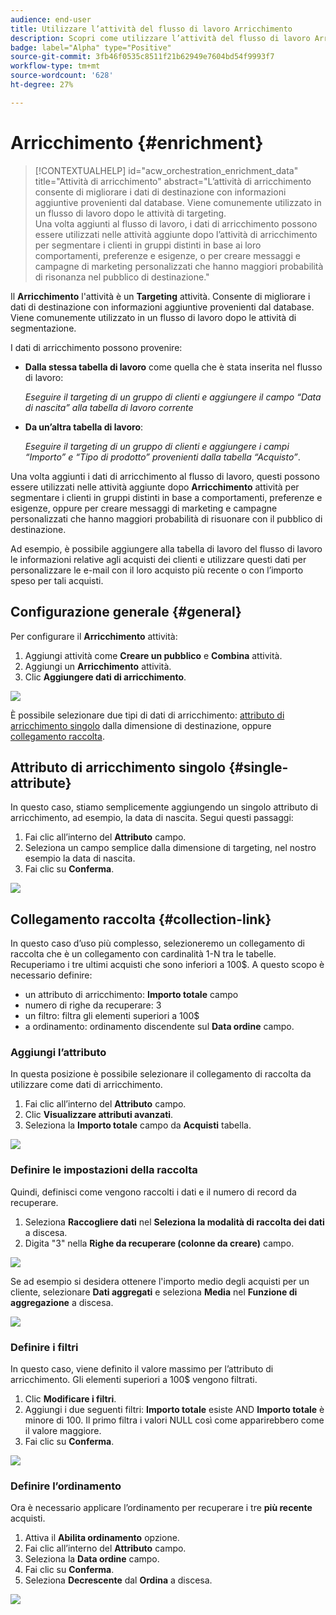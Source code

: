 ```yaml
---
audience: end-user
title: Utilizzare l’attività del flusso di lavoro Arricchimento
description: Scopri come utilizzare l’attività del flusso di lavoro Arricchimento
badge: label="Alpha" type="Positive"
source-git-commit: 3fb46f0535c8511f21b62949e7604bd54f9993f7
workflow-type: tm+mt
source-wordcount: '628'
ht-degree: 27%

---
```



# Arricchimento {#enrichment}

>[!CONTEXTUALHELP]
>id="acw_orchestration_enrichment_data"
>title="Attività di arricchimento"
>abstract="L’attività di arricchimento consente di migliorare i dati di destinazione con informazioni aggiuntive provenienti dal database. Viene comunemente utilizzato in un flusso di lavoro dopo le attività di targeting.<br/>Una volta aggiunti al flusso di lavoro, i dati di arricchimento possono essere utilizzati nelle attività aggiunte dopo l’attività di arricchimento per segmentare i clienti in gruppi distinti in base ai loro comportamenti, preferenze e esigenze, o per creare messaggi e campagne di marketing personalizzati che hanno maggiori probabilità di risonanza nel pubblico di destinazione."

Il **Arricchimento** l&#39;attività è un **Targeting** attività. Consente di migliorare i dati di destinazione con informazioni aggiuntive provenienti dal database. Viene comunemente utilizzato in un flusso di lavoro dopo le attività di segmentazione.

I dati di arricchimento possono provenire:

* **Dalla stessa tabella di lavoro** come quella che è stata inserita nel flusso di lavoro:

  *Eseguire il targeting di un gruppo di clienti e aggiungere il campo “Data di nascita” alla tabella di lavoro corrente*

* **Da un’altra tabella di lavoro**:

  *Eseguire il targeting di un gruppo di clienti e aggiungere i campi “Importo” e “Tipo di prodotto” provenienti dalla tabella “Acquisto”*.

Una volta aggiunti i dati di arricchimento al flusso di lavoro, questi possono essere utilizzati nelle attività aggiunte dopo **Arricchimento** attività per segmentare i clienti in gruppi distinti in base a comportamenti, preferenze e esigenze, oppure per creare messaggi di marketing e campagne personalizzati che hanno maggiori probabilità di risuonare con il pubblico di destinazione.

Ad esempio, è possibile aggiungere alla tabella di lavoro del flusso di lavoro le informazioni relative agli acquisti dei clienti e utilizzare questi dati per personalizzare le e-mail con il loro acquisto più recente o con l’importo speso per tali acquisti.

## Configurazione generale {#general}

Per configurare il **Arricchimento** attività:

1. Aggiungi attività come **Creare un pubblico** e **Combina** attività.
1. Aggiungi un **Arricchimento** attività.
1. Clic **Aggiungere dati di arricchimento**.

![](../assets/workflow-enrichment1.png)

È possibile selezionare due tipi di dati di arricchimento: [attributo di arricchimento singolo](#single-attribute) dalla dimensione di destinazione, oppure [collegamento raccolta](#collection-link).

## Attributo di arricchimento singolo {#single-attribute}

In questo caso, stiamo semplicemente aggiungendo un singolo attributo di arricchimento, ad esempio, la data di nascita. Segui questi passaggi:

1. Fai clic all’interno del **Attributo** campo.
1. Seleziona un campo semplice dalla dimensione di targeting, nel nostro esempio la data di nascita.
1. Fai clic su **Conferma**.

![](../assets/workflow-enrichment2.png)

## Collegamento raccolta {#collection-link}

In questo caso d’uso più complesso, selezioneremo un collegamento di raccolta che è un collegamento con cardinalità 1-N tra le tabelle. Recuperiamo i tre ultimi acquisti che sono inferiori a 100$. A questo scopo è necessario definire:

* un attributo di arricchimento: **Importo totale** campo
* numero di righe da recuperare: 3
* un filtro: filtra gli elementi superiori a 100$
* a ordinamento: ordinamento discendente sul **Data ordine** campo.

### Aggiungi l’attributo

In questa posizione è possibile selezionare il collegamento di raccolta da utilizzare come dati di arricchimento.

1. Fai clic all’interno del **Attributo** campo.
1. Clic **Visualizzare attributi avanzati**.
1. Seleziona la **Importo totale** campo da **Acquisti** tabella.

![](../assets/workflow-enrichment3.png)

### Definire le impostazioni della raccolta

Quindi, definisci come vengono raccolti i dati e il numero di record da recuperare.

1. Seleziona **Raccogliere dati** nel **Seleziona la modalità di raccolta dei dati** a discesa.
1. Digita &quot;3&quot; nella **Righe da recuperare (colonne da creare)** campo.

![](../assets/workflow-enrichment4.png)

Se ad esempio si desidera ottenere l&#39;importo medio degli acquisti per un cliente, selezionare **Dati aggregati** e seleziona **Media** nel **Funzione di aggregazione** a discesa.

![](../assets/workflow-enrichment5.png)

### Definire i filtri

In questo caso, viene definito il valore massimo per l’attributo di arricchimento. Gli elementi superiori a 100$ vengono filtrati.

1. Clic **Modificare i filtri**.
1. Aggiungi i due seguenti filtri: **Importo totale** esiste AND **Importo totale** è minore di 100. Il primo filtra i valori NULL così come apparirebbero come il valore maggiore.
1. Fai clic su **Conferma**.

![](../assets/workflow-enrichment6.png)

### Definire l’ordinamento

Ora è necessario applicare l’ordinamento per recuperare i tre **più recente** acquisti.

1. Attiva il **Abilita ordinamento** opzione.
1. Fai clic all’interno del **Attributo** campo.
1. Seleziona la **Data ordine** campo.
1. Fai clic su **Conferma**.
1. Seleziona **Decrescente** dal **Ordina** a discesa.

![](../assets/workflow-enrichment7.png)

<!--

Add other fields
use it in delivery


cardinality between the tables (1-N)
1. select attribute to use as enrichment data

    display advanced fields option
    i button

    note: attributes from the target dimension

1. Select how the data is collected
1. number of records to retrieve if want to retrieve a collection of multiple records
1. Apply filters and build rule

    select an existing filter
    save the filter for reuse
    view results of the filter visually or in code view

1. sort records using an attribute

leverage enrichment data in campaign

where we can use the enrichment data: personalize email, other use cases?

## Example

-->